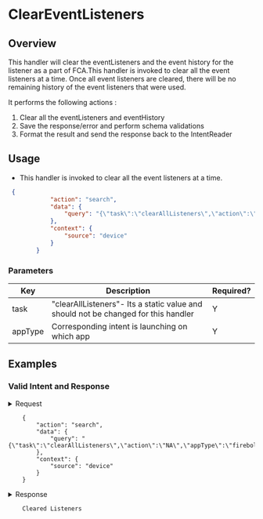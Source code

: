# ClearEventListeners

## Overview

This handler will clear the eventListeners and the event history for the listener as a part of FCA.This handler is invoked to clear all the event listeners at a time. Once all event listeners are cleared, there will be no remaining history of the event listeners that were used.

It performs the following actions :
1. Clear all the eventListeners and eventHistory 
2. Save the response/error and perform schema validations
3. Format the result and send the response back to the IntentReader

## Usage
* This handler is invoked to clear all the event listeners at a time.

```json
 {
            "action": "search",
            "data": {
                "query": "{\"task\":\"clearAllListeners\",\"action\":\"NA\",\"appType\":\"firebolt\"}"
            },
            "context": {
                "source": "device"
            }
        }
```

### Parameters

| Key                   | Description                                                                           | Required? |
|-----------------------|---------------------------------------------------------------------------------------|-----------|
| task                  | "clearAllListeners"- Its a static value and should not be changed for this handler    | Y         |
| appType               | Corresponding intent is launching on which app                                        | Y         |


## Examples

### Valid Intent and Response

<details>
    <summary> Request </summary>
</details>

        {
            "action": "search",
            "data": {
                "query": "{\"task\":\"clearAllListeners\",\"action\":\"NA\",\"appType\":\"firebolt\"}"
            },
            "context": {
                "source": "device"
            }
        }

<details>
    <summary> Response </summary>
</details>

        Cleared Listeners
